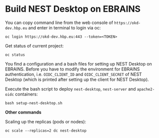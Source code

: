 # Build NEST Desktop on EBRAINS

You can copy command line from the web console of ``https://okd-dev.hbp.eu`` and enter in terminal to login via oc:

``oc login https://okd-dev.hbp.eu:443 --token=<TOKEN>``

Get status of current project:

``oc status``

You find a configuration and a bash files for setting up NEST Desktop on EBRAINS.
Before you have to modify the environment for EBRAINS authentication,
i.e. ``OIDC_CLIENT_ID`` and ``OIDC_CLIENT_SECRET`` of NEST Desktop
(which is printed after setting up the client for NEST Desktop).


Execute the bash script to deploy ``nest-desktop``, ``nest-server`` and ``apache2-oidc`` containers:

``bash setup-nest-desktop.sh``


**Other commands**

Scaling up the replicas (pods or nodes):

``oc scale --replicas=2 dc nest-desktop``
